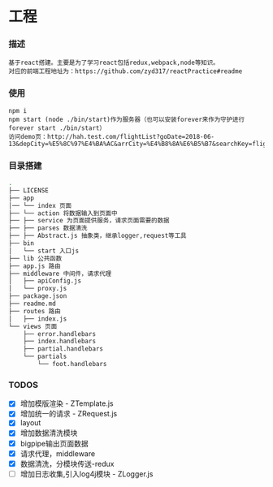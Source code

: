 # 工程
### 描述
    基于react搭建。主要是为了学习react包括redux,webpack,node等知识。
    对应的前端工程地址为：https://github.com/zyd317/reactPractice#readme

### 使用
    npm i
    npm start (node ./bin/start)作为服务器（也可以安装forever来作为守护进行 forever start ./bin/start）
    访问demo页：http://hah.test.com/flightList?goDate=2018-06-13&depCity=%E5%8C%97%E4%BA%AC&arrCity=%E4%B8%8A%E6%B5%B7&searchKey=flightCity&activeIndex=0&from=undefined

### 目录搭建
```bash
.
├── LICENSE
├── app
│── └── index 页面
├── └── action 将数据输入到页面中
├── ├── service 为页面提供服务，请求页面需要的数据
├── ├── parses 数据清洗
├── ├── Abstract.js 抽象类，继承logger,request等工具
├── bin
│   └── start 入口js
├── lib 公共函数
├── app.js 路由
├── middleware 中间件，请求代理
│   ├── apiConfig.js
│   └── proxy.js
├── package.json
├── readme.md
├── routes 路由
│   ├── index.js
└── views 页面
    ├── error.handlebars
    ├── index.handlebars
    ├── partial.handlebars
    └── partials
        └── foot.handlebars
```

### TODOS

- [x] 增加模版渲染 - ZTemplate.js
- [x] 增加统一的请求 - ZRequest.js
- [X] layout
- [X] 增加数据清洗模块
- [X] bigpipe输出页面数据
- [X] 请求代理，middleware
- [X] 数据清洗，分模块传送-redux
- [ ] 增加日志收集,引入log4j模块 - ZLogger.js